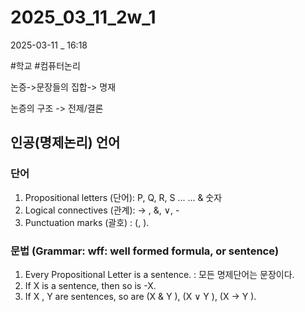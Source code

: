 
# 2025_03_11_2w_1

2025-03-11 _ 16:18

#학교 #컴퓨터논리 

논증->문장들의 집합-> 명재

논증의 구조 -> 전제/결론


## 인공(명제논리) 언어

### 단어

1. Propositional letters (단어): P, Q, R, S ... ... & 숫자
2. Logical connectives (관계):  → , &, ∨, -
3. Punctuation marks (괄호) : (, ).

### 문법 (Grammar: wff: well formed formula, or sentence)

1. Every Propositional Letter is a sentence. : 모든 명제단어는 문장이다.
2. If X is a sentence, then so is -X.
3. If X , Y are sentences, so are (X & Y ), (X ∨ Y ), (X → Y ).